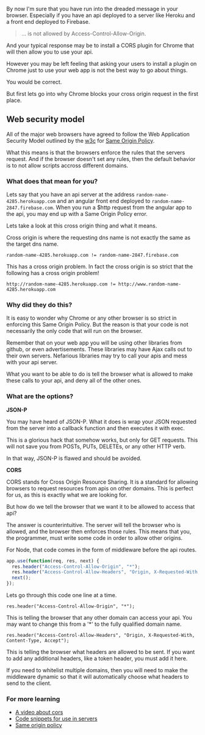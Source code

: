 By now I'm sure that you have run into the dreaded message in your browser. Especially if you have an api deployed to a server like Heroku and a front end deployed to Firebase.

> ... is not allowed by Access-Control-Allow-Origin.

And your typical response may be to install a CORS plugin for Chrome that will then allow you to use your api.

However you may be left feeling that asking your users to install a plugin on Chrome just to use your web app is not the best way to go about things.

You would be correct.

But first lets go into why Chrome blocks your cross origin request in the first place.

## Web security model

All of the major web browsers have agreed to follow the Web Application Security Model outlined by the [w3c](www.w3.org) for [Same Origin Policy](http://www.w3.org/Security/wiki/Same_Origin_Policy).

What this means is that the browsers enforce the rules that the servers request. And if the browser doesn't set any rules, then the default behavior is to not allow scripts accross different domains.

### What does that mean for you?

Lets say that you have an api server at the address `random-name-4285.herokuapp.com` and an angular front end deployed to `random-name-2847.firebase.com`. When you run a $http request from the angular app to the api, you may end up with a Same Origin Policy error.

Lets take a look at this cross origin thing and what it means.

Cross origin is where the requesting dns name is not exactly the same as the target dns name.

`random-name-4285.herokuapp.com != random-name-2847.firebase.com`

This has a cross origin problem. In fact the cross origin is so strict that the following has a cross origin problem!

`http://random-name-4285.herokuapp.com != http://www.random-name-4285.herokuapp.com`

### Why did they do this?

It is easy to wonder why Chrome or any other browser is so strict in enforcing this Same Origin Policy. But the reason is that your code is not necessarily the only code that will run on the browser.

Remember that on your web app you will be using other libraries from github, or even advertisements. These libraries may have Ajax calls out to their own servers. Nefarious libraries may try to call your apis and mess with your api server.

What you want to be able to do is tell the browser what is allowed to make these calls to your api, and deny all of the other ones.

### What are the options?

**JSON-P**

You may have heard of JSON-P. What it does is wrap your JSON requested from the server into a callback function and then executes it with exec.

This is a glorious hack that somehow works, but only for GET requests. This will not save you from POSTs, PUTs, DELETEs, or any other HTTP verb.

In that way, JSON-P is flawed and should be avoided.

**CORS**

CORS stands for Cross Origin Resource Sharing. It is a standard for allowing browsers to request resources from apis on other domains. This is perfect for us, as this is exactly what we are looking for.

But how do we tell the browser that we want it to be allowed to access that api?

The answer is counterintuitive. The server will tell the browser who is allowed, and the browser then enforces those rules. This means that you, the programmer, must write some code in order to allow other origins.

For Node, that code comes in the form of middleware before the api routes.

```javascript
app.use(function(req, res, next) {
  res.header("Access-Control-Allow-Origin", "*");
  res.header("Access-Control-Allow-Headers", "Origin, X-Requested-With, Content-Type, Accept");
  next();
});
```

Lets go through this code one line at a time.

`res.header("Access-Control-Allow-Origin", "*");`

This is telling the browser that any other domain can access your api. You may want to change this from a '*' to the fully qualified domain name.

`res.header("Access-Control-Allow-Headers", "Origin, X-Requested-With, Content-Type, Accept");`

This is telling the browser what headers are allowed to be sent. If you want to add any additional headers, like a token header, you must add it here.

If you need to whitelist multiple domains, then you will need to make the middleware dynamic so that it will automatically choose what headers to send to the client.

### For more learning

* [A video about cors](https://www.youtube.com/watch?v=rlnhiwN8AnU)
* [Code snippets for use in servers](http://enable-cors.org/index.html)
* [Same origin policy](http://www.w3.org/Security/wiki/Same_Origin_Policy)
